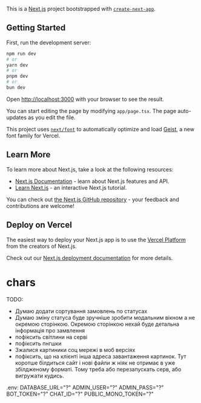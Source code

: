 This is a [Next.js](https://nextjs.org) project bootstrapped with [`create-next-app`](https://nextjs.org/docs/app/api-reference/cli/create-next-app).

## Getting Started

First, run the development server:

```bash
npm run dev
# or
yarn dev
# or
pnpm dev
# or
bun dev
```

Open [http://localhost:3000](http://localhost:3000) with your browser to see the result.

You can start editing the page by modifying `app/page.tsx`. The page auto-updates as you edit the file.

This project uses [`next/font`](https://nextjs.org/docs/app/building-your-application/optimizing/fonts) to automatically optimize and load [Geist](https://vercel.com/font), a new font family for Vercel.

## Learn More

To learn more about Next.js, take a look at the following resources:

- [Next.js Documentation](https://nextjs.org/docs) - learn about Next.js features and API.
- [Learn Next.js](https://nextjs.org/learn) - an interactive Next.js tutorial.

You can check out [the Next.js GitHub repository](https://github.com/vercel/next.js) - your feedback and contributions are welcome!

## Deploy on Vercel

The easiest way to deploy your Next.js app is to use the [Vercel Platform](https://vercel.com/new?utm_medium=default-template&filter=next.js&utm_source=create-next-app&utm_campaign=create-next-app-readme) from the creators of Next.js.

Check out our [Next.js deployment documentation](https://nextjs.org/docs/app/building-your-application/deploying) for more details.
# chars

TODO:
- Думаю додати сортування замовлень по статусах
- Думаю зміну статуса буде зручніше зробити модальним вікном а не окремою сторінкою. Окремою сторінкою нехай буде детальна інформація про замвлення
- пофіксить світлини на серві
- пофіксить пнгшки
- Зжалися картиники соц мережі в моб версіях
- пофіксить, що на клієнті інша адреса завантаження картинок. Тут коротше білдиться сайт і нові файли ж ніяк не отримає в уже збілдженому форматі. Тому треба або перезапускать серв, або вигружати кудись.


.env:
DATABASE_URL="?"
ADMIN_USER="?"
ADMIN_PASS="?"
BOT_TOKEN="?"
CHAT_ID="?"
PUBLIC_MONO_TOKEN="?"
